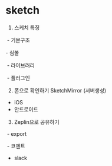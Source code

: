 # sketch
1. 스케치 특징

  - 기본구조
  
  - 심볼
  
  - 라이브러리
  
  - 플러그인
  
2. 폰으로 확인하기 SketchMirror (서버생성)
  
  - iOS
  
  - 안드로이드
  
3. Zeplin으로 공유하기

  - export
  
  - 코멘트
  
  - slack
